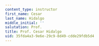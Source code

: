```yaml
---
content_type: instructor
first_name: Cesar
last_name: Hidalgo
middle_initial: ''
salutation: Prof.
title: Prof. Cesar Hidalgo
uid: 35fda4a3-9e6e-29c9-8d49-cdde29fdb5d4
---
```

